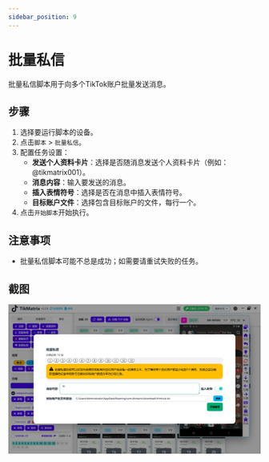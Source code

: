```yaml
---
sidebar_position: 9
---
```


# 批量私信

批量私信脚本用于向多个TikTok账户批量发送消息。

## 步骤

1. 选择要运行脚本的设备。
2. 点击`脚本` > `批量私信`。
3. 配置任务设置：
    - **发送个人资料卡片**：选择是否随消息发送个人资料卡片（例如：@tikmatrix001）。
    - **消息内容**：输入要发送的消息。
    - **插入表情符号**：选择是否在消息中插入表情符号。
    - **目标账户文件**：选择包含目标账户的文件，每行一个。
4. 点击`开始脚本`开始执行。

## 注意事项

- 批量私信脚本可能不总是成功；如需要请重试失败的任务。

## 截图

![批量私信](../img/mass-dm.webp)
